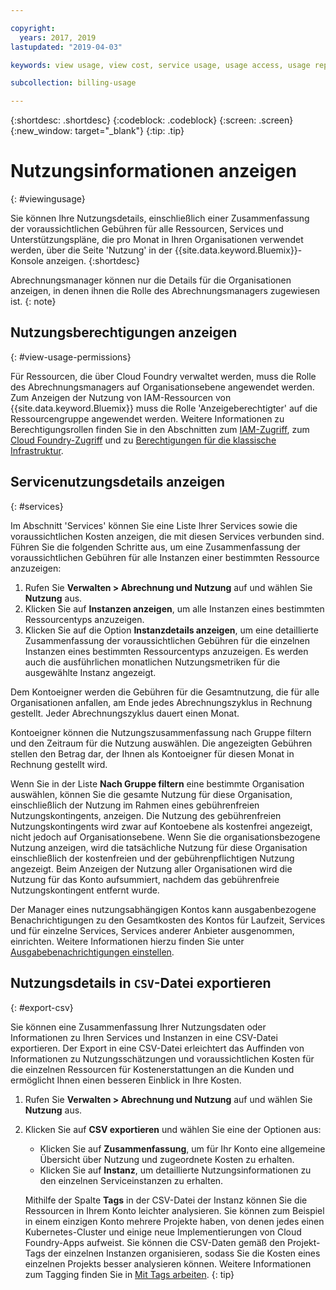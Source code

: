```yaml
---

copyright:
  years: 2017, 2019
lastupdated: "2019-04-03"

keywords: view usage, view cost, service usage, usage access, usage report

subcollection: billing-usage

---
```


{:shortdesc: .shortdesc}
{:codeblock: .codeblock}
{:screen: .screen}
{:new_window: target="_blank"}
{:tip: .tip}


# Nutzungsinformationen anzeigen
{: #viewingusage}

Sie können Ihre Nutzungsdetails, einschließlich einer Zusammenfassung der voraussichtlichen Gebühren für alle Ressourcen, Services und Unterstützungspläne, die pro Monat in Ihren Organisationen verwendet werden, über die Seite 'Nutzung' in der {{site.data.keyword.Bluemix}}-Konsole anzeigen.
{:shortdesc}

Abrechnungsmanager können nur die Details für die Organisationen anzeigen, in denen ihnen die Rolle des Abrechnungsmanagers zugewiesen ist.
{: note}


## Nutzungsberechtigungen anzeigen
{: #view-usage-permissions}

Für Ressourcen, die über Cloud Foundry verwaltet werden, muss die Rolle des Abrechnungsmanagers auf Organisationsebene angewendet werden. Zum Anzeigen der Nutzung von IAM-Ressourcen von {{site.data.keyword.Bluemix}} muss die Rolle 'Anzeigeberechtigter' auf die Ressourcengruppe angewendet werden. Weitere Informationen zu Berechtigungsrollen finden Sie in den Abschnitten zum [IAM-Zugriff](/docs/iam?topic=iam-userroles), zum [Cloud Foundry-Zugriff](/docs/iam?topic=iam-cfaccess) und zu [Berechtigungen für die klassische Infrastruktur](/docs/iam?topic=iam-infrapermission).

## Servicenutzungsdetails anzeigen
{: #services}

Im Abschnitt 'Services' können Sie eine Liste Ihrer Services sowie die voraussichtlichen Kosten anzeigen, die mit diesen Services verbunden sind. Führen Sie die folgenden Schritte aus, um eine Zusammenfassung der voraussichtlichen Gebühren für alle Instanzen einer bestimmten Ressource anzuzeigen:

1. Rufen Sie **Verwalten > Abrechnung und Nutzung** auf und wählen Sie **Nutzung** aus.
2. Klicken Sie auf **Instanzen anzeigen**, um alle Instanzen eines bestimmten Ressourcentyps anzuzeigen.  
3. Klicken Sie auf die Option **Instanzdetails anzeigen**, um eine detaillierte Zusammenfassung der voraussichtlichen Gebühren für die einzelnen Instanzen eines bestimmten Ressourcentyps anzuzeigen. Es werden auch die ausführlichen monatlichen Nutzungsmetriken für die ausgewählte Instanz angezeigt.

Dem Kontoeigner werden die Gebühren für die Gesamtnutzung, die für alle Organisationen anfallen, am Ende jedes Abrechnungszyklus in Rechnung gestellt. Jeder Abrechnungszyklus dauert einen Monat.

Kontoeigner können die Nutzungszusammenfassung nach Gruppe filtern und den Zeitraum für die Nutzung auswählen. Die angezeigten Gebühren stellen den Betrag dar, der Ihnen als Kontoeigner für diesen Monat in Rechnung gestellt wird.

Wenn Sie in der Liste **Nach Gruppe filtern** eine bestimmte Organisation auswählen, können Sie die gesamte Nutzung für diese Organisation, einschließlich der Nutzung im Rahmen eines gebührenfreien Nutzungskontingents, anzeigen. Die Nutzung des gebührenfreien Nutzungskontingents wird zwar auf Kontoebene als kostenfrei angezeigt, nicht jedoch auf Organisationsebene. Wenn Sie die organisationsbezogene Nutzung anzeigen, wird die tatsächliche Nutzung für diese Organisation einschließlich der kostenfreien und der gebührenpflichtigen Nutzung angezeigt. Beim Anzeigen der Nutzung aller Organisationen wird die Nutzung für das Konto aufsummiert, nachdem das gebührenfreie Nutzungskontingent entfernt wurde.

Der Manager eines nutzungsabhängigen Kontos kann ausgabenbezogene Benachrichtigungen zu den Gesamtkosten des Kontos für Laufzeit, Services und für einzelne Services, Services anderer Anbieter ausgenommen, einrichten. Weitere Informationen hierzu finden Sie unter [Ausgabebenachrichtigungen einstellen](/docs/billing-usage?topic=billing-usage-spending).

## Nutzungsdetails in `CSV`-Datei exportieren
{: #export-csv}

Sie können eine Zusammenfassung Ihrer Nutzungsdaten oder Informationen zu Ihren Services und Instanzen in eine CSV-Datei exportieren. Der Export in eine CSV-Datei erleichtert das Auffinden von Informationen zu Nutzungsschätzungen und voraussichtlichen Kosten für die einzelnen Ressourcen für Kostenerstattungen an die Kunden und ermöglicht Ihnen einen besseren Einblick in Ihre Kosten.

1. Rufen Sie **Verwalten > Abrechnung und Nutzung** auf und wählen Sie **Nutzung** aus.
1. Klicken Sie auf **CSV exportieren** und wählen Sie eine der Optionen aus:
   - Klicken Sie auf **Zusammenfassung**, um für Ihr Konto eine allgemeine Übersicht über Nutzung und zugeordnete Kosten zu erhalten.
   - Klicken Sie auf **Instanz**, um detaillierte Nutzungsinformationen zu den einzelnen Serviceinstanzen zu erhalten.

   Mithilfe der Spalte **Tags** in der CSV-Datei der Instanz können Sie die Ressourcen in Ihrem Konto leichter analysieren. Sie können zum Beispiel in einem einzigen Konto mehrere Projekte haben, von denen jedes einen Kubernetes-Cluster und einige neue Implementierungen von Cloud Foundry-Apps aufweist. Sie können die CSV-Daten gemäß den Projekt-Tags der einzelnen Instanzen organisieren, sodass Sie die Kosten eines einzelnen Projekts besser analysieren können. Weitere Informationen zum Tagging finden Sie in [Mit Tags arbeiten](/docs/resources?topic=resources-tag).
   {: tip}
